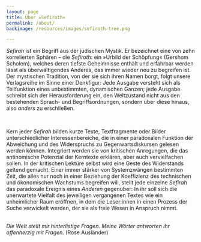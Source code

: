 ```yaml
---
layout: page
title: Über »Sefiroth«
permalink: /about/
backimage: /resources/images/sefiroth-tree.png

---
```


<p><em>Sefirah</em> ist ein Begriff aus der jüdischen Mystik. Er bezeichnet eine von zehn korrelierten Sphären – die <em>Sefiroth</em>: ein »Urbild der Schöpfung« (Gershom Scholem), welches deren tiefste Geheimnisse enthält und erfahrbar werden lässt als überwältigendes Anderes, das immer wieder neu zu begreifen ist. Der mystischen Tradition, von der sie sich ihren Namen borgt, folgt unsere Verlagsreihe im Sinne einer Denkfigur: Jede Ausgabe versteht sich als Teilfunktion eines unbestimmten, dynamischen Ganzen; jede Ausgabe schreibt sich der Herausforderung ein, den Weltzustand nicht aus den bestehenden Sprach- und Begriffsordnungen, sondern über diese hinaus, also <em>anders</em> zu erschließen.</p>
<br>
<p>Kern jeder <em>Sefirah</em> bilden kurze Texte, Textfragmente oder Bilder unterschiedlicher Interessenbereiche, die in einer paradoxalen Funktion der Abweichung und des Widerspruchs zu Gegenwartsdiskursen gelesen werden können. Integriert werden sie von kritischen Anregungen, die das antinomische Potenzial der Kerntexte erklären, aber auch vervielfachen sollen. In der kritischen Lektüre selbst wird eine Geste des Widerstands geltend gemacht. Einer immer stärker von Systemzwängen bestimmten Zeit, die alles nur noch in einer Beziehung der Koeffizienz des technischen und ökonomischen Wachstums begreifen will, stellt jede einzelne <em>Sefirah</em> das paradoxale Ereignis eines <em>Anderen</em> gegenüber: In ihr soll sich die unerwartete Vielfalt des  jeweiligen vergangenen Textes wie ein unheimlicher Raum eröffnen, in dem die Leser:innen in einen Prozess der Suche verwickelt werden, der sie als freie Wesen in Anspruch nimmt.</p>
<br>
<em>Die Welt stellt mir hinterlistige Fragen. Meine Wörter antworten ihr offenherzig mit Fragen. </em>
(Rose Ausländer)
